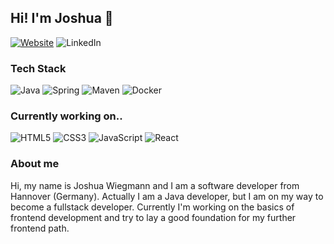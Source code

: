 ## Hi! I'm Joshua 👋 
[![Website](https://img.shields.io/badge/Website-joshuaw.de-blue?style=flat-square)](https://joshuaw.de)
![LinkedIn](http://img.shields.io/badge/-LinkedIn-0072b1?style=flat-square&logo=linkedin&logoColor=ffffff)

### Tech Stack
![Java](http://img.shields.io/badge/-Java-007396?style=flat-square&logo=java&logoColor=ffffff)
![Spring](http://img.shields.io/badge/-Spring-6DB33F?style=flat-square&logo=spring&logoColor=ffffff)
![Maven](http://img.shields.io/badge/-Maven-1565c0?style=flat-square&logo=apache-maven)
![Docker](https://img.shields.io/badge/-Docker-black?style=flat-square&logo=docker)

### Currently working on..
![HTML5](https://img.shields.io/badge/-HTML5-%23E44D27?style=flat-square&logo=html5&logoColor=ffffff)
![CSS3](https://img.shields.io/badge/-CSS3-%231572B6?style=flat-square&logo=css3)
![JavaScript](https://img.shields.io/badge/-JavaScript-%23F7DF1C?style=flat-square&logo=javascript&logoColor=000000&labelColor=%23F7DF1C&color=%23FFCE5A)
![React](https://img.shields.io/badge/-React-%23282C34?style=flat-square&logo=react)

### About me
Hi, my name is Joshua Wiegmann and I am a software developer from Hannover (Germany). Actually I am a Java developer, but I am on my way to become a fullstack developer. Currently I'm working on the basics of frontend development and try to lay a good foundation for my further frontend path.
